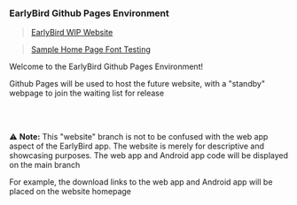 ### EarlyBird Github Pages Environment

> [EarlyBird WIP Website](https://earlybirdapp.github.io)

> [Sample Home Page Font Testing](https://toba-o.github.io/EarlyBird/samplehome/)

Welcome to the EarlyBird Github Pages Environment!

Github Pages will be used to host the future website, with a "standby" webpage to join the waiting list for release

<br><br>

⚠ **Note:** 
This "website" branch is not to be confused with the web app aspect of the EarlyBird app. The website is merely for descriptive and showcasing purposes. The web app and Android app code will be displayed on the main branch

For example, the download links to the web app and Android app will be placed on the website homepage
